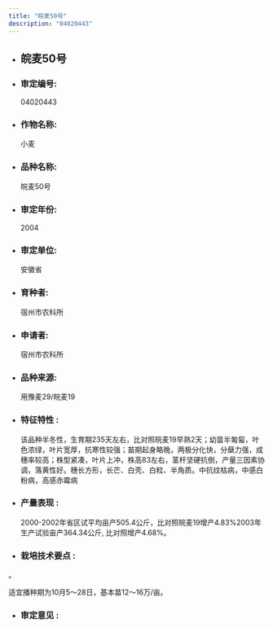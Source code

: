 ```yaml
---
title: "皖麦50号"
description: "04020443"
---
```

* ## 皖麦50号
* ###  审定编号:  
   04020443

*  ### 作物名称:  
   小麦

*   ###  品种名称: 
    皖麦50号

*   ### 审定年份: 
    2004

*   ### 审定单位:  
    安徽省

*   ### 育种者:  
    宿州市农科所

*   ### 申请者:  
    宿州市农科所

*   ### 品种来源:  
    用豫麦29/皖麦19

*   ### 特征特性 : 
    该品种半冬性，生育期235天左右，比对照皖麦19早熟2天；幼苗半匍匐，叶色浓绿，叶片宽厚，抗寒性较强；苗期起身略晚，两极分化快，分蘖力强，成穗率较高；株型紧凑，叶片上冲，株高83左右，茎杆坚硬抗倒，产量三因素协调，落黄性好。穗长方形，长芒、白壳、白粒、半角质。中抗纹枯病，中感白粉病，高感赤霉病

*   ### 产量表现 : 
    2000-2002年省区试平均亩产505.4公斤，比对照皖麦19增产4.83%2003年生产试验亩产364.34公斤, 比对照增产4.68%。

*   ### 栽培技术要点 : 
     
。
适宜播种期为10月5～28日，基本苗12～16万/亩。 


*   ### 审定意见 : 
    
